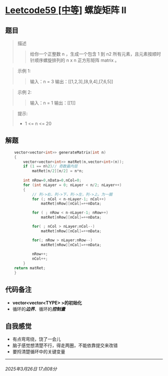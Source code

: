 # [Leetcode59 [中等]](https://leetcode.cn/problems/spiral-matrix-ii/description/) 螺旋矩阵 Ⅱ

## 题目
>描述
>>给你一个正整数 n ，生成一个包含 1 到 n2 所有元素，且元素按顺时针顺序螺旋排列的 n x n 正方形矩阵 matrix 。

>示例 1:
>>输入：n = 3
输出：\[\[1,2,3],\[8,9,4],\[7,6,5]]

>示例 2:
>>输入：n = 1
>>输出：\[\[1]]

>提示:
>+ 1 <= n <= 20

## 解题
```c++
    vector<vector<int>> generateMatrix(int n) 
    {
        vector<vector<int>> matRet(n,vector<int>(n));
        if (1 == n%2)// 奇数最内层
            matRet[n/2][n/2] = n*n;
        
        int nRow=0,nData=0,nCol=0;
        for (int nLayer = 0; nLayer < n/2; nLayer++)
        {
            // 列->右，列->下，列->左，列->上。为一圈
            for (; nCol < n-nLayer-1; nCol++)
                matRet[nRow][nCol]=++nData;

            for ( ; nRow < n-nLayer-1; nRow++)
                matRet[nRow][nCol]=++nData;

            for( ; nCol > nLayer;nCol--)
                matRet[nRow][nCol]=++nData;

            for(; nRow > nLayer;nRow--)
                matRet[nRow][nCol]=++nData;
        
            nRow++;
            nCol++;
        }
    return matRet;
    }
```

## 代码备注
+ **vector\<vector\<TYPE> >的初始化**
+ 循环的***边界***、循环的***控制量***
## 自我感觉
+ 有点弯弯绕，饶了一会儿
+ 脑子感觉想清楚不行，得走两圈，不能依靠提交来改错
+ 要捋清楚循环中的关键变量
---
###### 2025年3月26日 17点08分

